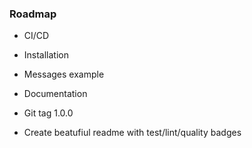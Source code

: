 ### Roadmap
- CI/CD

- Installation
- Messages example
- Documentation
- Git tag 1.0.0
- Create beatufiul readme with test/lint/quality badges
